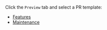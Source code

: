 Click the `Preview` tab and select a PR template:

- [Features](?expand=1&template=features.md)
- [Maintenance](?expand=1&template=maintenance.md)